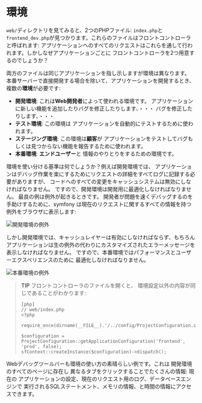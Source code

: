 環境
====

`web/`ディレクトリを見てみると、2つのPHPファイル:
`index.php`と`frontend_dev.php`が見つかります。これらのファイルはフロントコントローラと呼ばれます:
アプリケーションへのすべてのリクエストはこれらを通して行われます。しかしなぜアプリケーションごとに
フロントコントローラを2つ用意するのでしょうか？

両方のファイルは同じアプリケーションを指し示しますが環境は異なります。
本番サーバーで直接開発する場合を除いて、アプリケーションを開発するとき、
複数の**環境**が必要です:

  * **開発環境**: これは**Web開発者**によって使われる環境です。
    アプリケーションに新しい機能を追加したりバグを修正したりします、・・・
    バグを修正したりします、・・・
  * **テスト環境**: この環境は
    アプリケーションを自動的にテストするために使われます。
  * **ステージング環境**: この環境は**顧客**が
    アプリケーションをテストしてバグもしくは見つからない機能を報告するために使われます。
  * **本番環境**: **エンドユーザー**と
    情報のやりとりをするための環境です。

環境を使い分ける基準は何でしょうか？例えば開発環境では、
アプリケーションはデバッグ作業を楽にするためにリクエストの詳細をすべてログに記録する必要がありますが、
コードへのすべての変更をキャッシュシステムは無効にしなければなりません。
ですので、開発環境は開発用に最適化しなければなりません。
最良の例は例外が起きるときです。
開発者が問題を速くデバッグするのを手助けするために、symfony
は現在のリクエストに関するすべての情報を持つ例外をブラウザに表示します:

![開発環境の例外](http://www.symfony-project.org/images/jobeet/1_2/01/exception_dev.png)

しかし開発環境では、キャッシュレイヤーは有効にしなければならず、もちろん
アプリケーションは生の例外の代わりにカスタマイズされたエラーメッセージを表示しなければなりません。
ですので、本番環境ではパフォーマンスとユーザーエクスペリエンスのために
最適化しなければなりません。

![本番環境の例外](http://www.symfony-project.org/images/jobeet/1_2/01/exception_prod.png)

>**TIP**
>フロントコントローラのファイルを開くと、
>環境設定以外の内容が同じであることがわかります:
>
>     [php]
>     // web/index.php
>     <?php
>
>     require_once(dirname(__FILE__).'/../config/ProjectConfiguration.class.php');
>
>     $configuration = ProjectConfiguration::getApplicationConfiguration('frontend', 'prod', false);
>     sfContext::createInstance($configuration)->dispatch();

Webデバッグツールバーも環境の使い方の素晴らしい例です。これは
開発環境のすべてのページに存在し
異なるタブをクリックすることでたくさんの情報: 現在の
アプリケーションの設定、現在のリクエスト用のログ、データベースエンジンで
実行されるSQLステートメント、メモリの情報、と時間の情報にアクセスできます。
